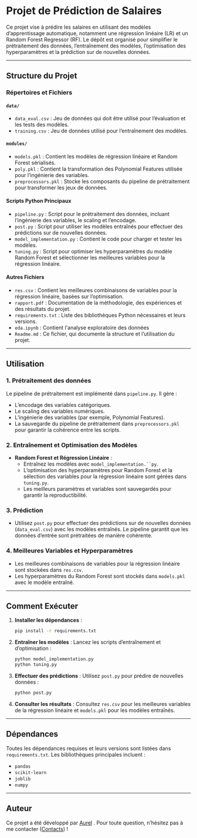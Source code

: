 # Projet de Prédiction de Salaires

Ce projet vise à prédire les salaires en utilisant des modèles d’apprentissage automatique, notamment une régression linéaire (LR) et un Random Forest Regressor (RF). Le dépôt est organisé pour simplifier le prétraitement des données, l’entraînement des modèles, l’optimisation des hyperparamètres et la prédiction sur de nouvelles données.

------------------------------------------------------------------------

## **Structure du Projet**

### **Répertoires et Fichiers**

#### **`data/`**

-   `data_eval.csv` : Jeu de données qui doit être utilisé pour l’évaluation et les tests des modèles.
-   `training.csv` : Jeu de données utilisé pour l’entraînement des modèles.

#### **`modules/`**

-   `models.pkl` : Contient les modèles de régression linéaire et Random Forest sérialisés.
-   `poly.pkl` : Contient la transformation des Polynomial Features utilisée pour l’ingénierie des variables.
-   `preprocessors.pkl` : Stocke les composants du pipeline de prétraitement pour transformer les jeux de données.

#### **Scripts Python Principaux**

-   `pipeline.py` : Script pour le prétraitement des données, incluant l’ingénierie des variables, le scaling et l’encodage.
-   `post.py` : Script pour utiliser les modèles entraînés pour effectuer des prédictions sur de nouvelles données.
-   `model_implementation.py` : Contient le code pour charger et tester les modèles.
-   `tuning.py` : Script pour optimiser les hyperparamètres du modèle Random Forest et sélectionner les meilleures variables pour la régression linéaire.

#### **Autres Fichiers**

-   `res.csv` : Contient les meilleures combinaisons de variables pour la régression linéaire, basées sur l’optimisation.
-   `rapport.pdf` : Documentation de la méthodologie, des expériences et des résultats du projet.
-   `requirements.txt` : Liste des bibliothèques Python nécessaires et leurs versions.
-   `eda.ipynb` : Contient l'analyse exploratoire des données
-   `Readme.md` : Ce fichier, qui documente la structure et l’utilisation du projet.

------------------------------------------------------------------------

## **Utilisation**

### **1. Prétraitement des données**

Le pipeline de prétraitement est implémenté dans `pipeline.py`. Il gère :

-   L’encodage des variables catégoriques.
-   Le scaling des variables numériques.
-   L’ingénierie des variables (par exemple, Polynomial Features).
-   La sauvegarde du pipeline de prétraitement dans `preprocessors.pkl` pour garantir la cohérence entre les scripts.

### **2. Entraînement et Optimisation des Modèles**

-   **Random Forest et Régression Linéaire** :
    -   Entraînez les modèles avec `model_implementation.``py`.
    -   L’optimisation des hyperparamètres pour Random Forest et la sélection des variables pour la régression linéaire sont gérées dans `tuning.py`.
    -   Les meilleurs paramètres et variables sont sauvegardés pour garantir la reproductibilité.

### **3. Prédiction**

-   Utilisez `post.py` pour effectuer des prédictions sur de nouvelles données (`data_eval.csv`) avec les modèles entraînés. Le pipeline garantit que les données d’entrée sont prétraitées de manière cohérente.

### **4. Meilleures Variables et Hyperparamètres**

-   Les meilleures combinaisons de variables pour la régression linéaire sont stockées dans `res.csv`.
-   Les hyperparamètres du Random Forest sont stockés dans `models.pkl` avec le modèle entraîné.

------------------------------------------------------------------------

## **Comment Exécuter**

1.  **Installer les dépendances** :

    ``` bash
    pip install -r requirements.txt
    ```

2.  **Entraîner les modèles** : Lancez les scripts d’entraînement et d’optimisation :

    ``` bash
    python model_implementation.py
    python tuning.py
    ```

3.  **Effectuer des prédictions** : Utilisez `post.py` pour prédire de nouvelles données :

    ``` bash
    python post.py
    ```

4.  **Consulter les résultats** : Consultez `res.csv` pour les meilleures variables de la régression linéaire et `models.pkl` pour les modèles entraînés.

------------------------------------------------------------------------

## **Dépendances**

Toutes les dépendances requises et leurs versions sont listées dans `requirements.txt`. Les bibliothèques principales incluent :

-   `pandas`
-   `scikit-learn`
-   `joblib`
-   `numpy`

------------------------------------------------------------------------

## **Auteur**

Ce projet a été développé par [Aurel](https://github.com/aurvl) . Pour toute question, n’hésitez pas à me contacter ([Contacts](https://aurvl.github.io/portfolio/home_fr.html#contacts)) !

